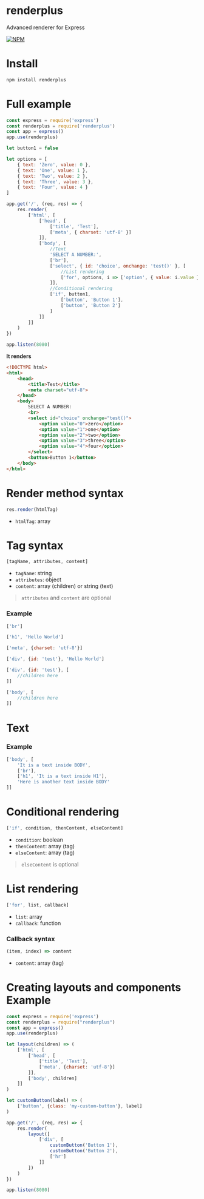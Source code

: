 # renderplus

Advanced renderer for Express

[![NPM](https://nodei.co/npm/renderplus.png?downloads=true&downloadRank=true&stars=true)](https://nodei.co/npm/renderplus/)

# Install

```bash
npm install renderplus
```

# Full example

```javascript
const express = require('express')
const renderplus = require('renderplus')
const app = express()
app.use(renderplus)

let button1 = false

let options = [
	{ text: 'Zero', value: 0 },
	{ text: 'One', value: 1 },
	{ text: 'Two', value: 2 },
	{ text: 'Three', value: 3 },
	{ text: 'Four', value: 4 }
]

app.get('/', (req, res) => {
	res.render(
		['html', [
			['head', [
				['title', 'Test'],
				['meta', { charset: 'utf-8' }]
			]],
			['body', [
				//Text
				'SELECT A NUMBER:',
				['br'],
				['select', { id: 'choice', onchange: 'test()' }, [
					//List rendering
					['for', options, i => ['option', { value: i.value }, i.text]]
				]],
				//Conditional rendering
				['if', button1,
					['button', 'Button 1'],
					['button', 'Button 2']
				]
			]]
		]]
	)
})

app.listen(8080)
```

**It renders**

```html
<!DOCTYPE html>
<html>
	<head>
		<title>Test</title>
		<meta charset="utf-8">
	</head>
	<body>
		SELECT A NUMBER:
		<br>
		<select id="choice" onchange="test()">
			<option value="0">zero</option>
			<option value="1">one</option>
			<option value="2">two</option>
			<option value="3">three</option>
			<option value="4">four</option>
		</select>
		<button>Button 1</button>
	</body>
</html>
```

# Render method syntax

```javascript
res.render(htmlTag)
```

- `htmlTag`: array

# Tag syntax

```javascript
[tagName, attributes, content]
```

- `tagName`: string
- `attributes`: object
- `content`: array (children) or string (text)

> `attributes` and `content` are optional

### Example
```javascript
['br']
```
```javascript
['h1', 'Hello World']
```
```javascript
['meta', {charset: 'utf-8'}]
```
```javascript
['div', {id: 'test'}, 'Hello World']
```
```javascript
['div', {id: 'test'}, [
	//children here
]]
```
```javascript
['body', [
	//children here
]]
```

# Text

### Example
```javascript
['body', [
	'It is a text inside BODY',
	['br'],
	['h1', 'It is a text inside H1'],
	'Here is another text inside BODY'
]]
```

# Conditional rendering

```javascript
['if', condition, thenContent, elseContent]
```

- `condition`: boolean
- `thenContent`: array (tag)
- `elseContent`: array (tag)

> `elseContent` is optional

# List rendering

```javascript
['for', list, callback]
```
- `list`: array
- `callback`: function

### Callback syntax
```javascript
(item, index) => content
```

- `content`: array (tag)

# Creating layouts and components Example

```javascript
const express = require('express')
const renderplus = require("renderplus")
const app = express()
app.use(renderplus)

let layout(children) => (
	['html', [
		['head', [
			['title', 'Test'],
			['meta', {charset: 'utf-8'}]
		]],
		['body', children]
	]]
)

let customButton(label) => (
	['button', {class: 'my-custom-button'}, label]
)

app.get('/', (req, res) => {
	res.render(
		layout([
			['div', [
				customButton('Button 1'),
				customButton('Button 2'),
				['hr']
			]]
		])
	)
})

app.listen(8080)
```

